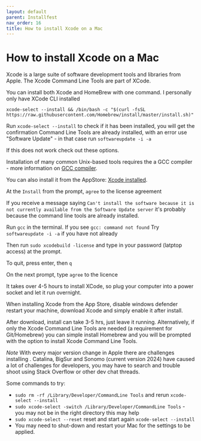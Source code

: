 ```yaml
---
layout: default
parent: Installfest
nav_order: 16
title: How to install Xcode on a Mac
---
```


#  How to install Xcode on a Mac

Xcode is a large suite of software development tools and libraries from Apple.  The Xcode Command Line Tools are part of XCode. 

You can install both Xcode and HomeBrew with one command. I personally only have XCode CLI installed

```
xcode-select --install && /bin/bash -c "$(curl -fsSL https://raw.githubusercontent.com/Homebrew/install/master/install.sh)"
```

Run `xcode-select --install` to check if it has been installed, you will get the confirmation Command Line Tools are already installed, with an error use "Software Update" - in that case run ```softwareupdate -i -a```

If this does not work check out these options.

Installation of many common Unix-based tools requires the a GCC compiler - more information on [GCC compiler](https://en.wikipedia.org/wiki/GNU_Compiler_Collection). 

You can also install it from the AppStore: [Xcode installed](https://itunes.apple.com/us/app/xcode/id497799835?ls=1&mt=12). 

At the `Install` from the prompt,  `agree` to the license agreement

If you receive a message saying `Can't install the software because it is not currently available from the Software Update server` it's probably because the command line tools are already installed.

Run `gcc` in the terminal. If you see `gcc: command not found` 
Try ```softwareupdate -i -a``` if you have not already

Then run `sudo xcodebuild -license` and type in your password (latptop access) at the prompt.

To quit, press enter, then `q`

On the next prompt, type `agree` to the licence 

It takes over 4-5 hours to install XCode, so plug your computer into a power socket and let it run overnight.

When installing Xcode from the App Store, disable windows defender restart your machine, download Xcode and simply enable it after install. 

After download, install can take 3-5 hrs, just leave it running. Alternatively, if only the Xcode Command Line Tools are needed (a requirement for Git/Homebrew) you can simple install Homebrew and you will be prompted with the option to install Xcode Command Line Tools.

_Note_
With every major version change in Apple there are challenges installing . Catalina, BigSur and Sonomo (current version 2024) have caused a lot of challenges for developers, you may have to search and trouble shoot using Stack Overflow or other dev chat threads.

Some commands to try:
- `sudo rm -rf /Library/Developer/CommandLine Tools` and rerun `xcode-select --install`
- `sudo xcode-select -switch /Library/Developer/CommandLine Tools` - you may not be in the right directory this may help
- `sudo xcode-select --reset` reset and start again `xcode-select --install`
- You may need to shut-down and restart your Mac for the settings to be applied.

